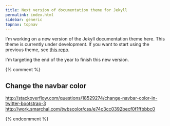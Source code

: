 ```yaml
---
title: Next version of documentation theme for Jekyll
permalink: index.html
sidebar: generic
topnav: topnav
---
```


I'm working on a new version of the Jekyll documentation theme here. This theme is currently under development. If you want to start using the previous theme, see [this repo](https://github.com/tomjohnson1492/documentation-theme-jekyll).

I'm targeting the end of the year to finish this new version.


{% comment %}
## Change the navbar color
http://stackoverflow.com/questions/18529274/change-navbar-color-in-twitter-bootstrap-3
http://work.smarchal.com/twbscolor/css/e74c3cc0392becf0f1ffbbbc0


{% endcomment %}
